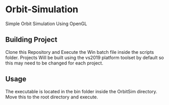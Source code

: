 # Orbit-Simulation
Simple Orbit Simulation Using OpenGL
## Building Project
Clone this Repository and Execute the Win batch file inside the scripts folder. Projects Will be built using the vs2019 platform toolset by default so this may need to be changed for each project.
## Usage
The executable is located in the bin folder inside the OrbitSim directory. Move this to the root directory and execute.